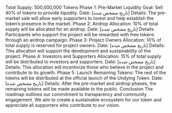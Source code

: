Total Supply: 500,000,000 Tokens
Phase 1: Pre-Market
Liquidity Goal: Sell 40% of tokens to provide liquidity.
Date: [تاریخ مشخص شده]
Details: The pre-market sale will allow early supporters to invest and help establish the token’s presence in the market.
Phase 2: Airdrop
Allocation: 10% of total supply will be allocated for an airdrop.
Date: [تاریخ مشخص شده]
Details: Participants who support the project will be rewarded with free tokens through an airdrop campaign.
Phase 3: Project Owners
Allocation: 10% of total supply is reserved for project owners.
Date: [تاریخ مشخص شده]
Details: This allocation will support the development and sustainability of the project.
Phase 4: Investors and Supporters
Allocation: 15% of total supply will be distributed to investors and supporters.
Date: [تاریخ مشخص شده]
Details: This allocation will incentivize those who believe in the project and contribute to its growth.
Phase 5: Launch
Remaining Tokens: The rest of the tokens will be distributed at the official launch of the Undying Token.
Date: [تاریخ مشخص شده]
Details: After the pre-market and airdrop phases, the remaining tokens will be made available to the public.
Conclusion
The roadmap outlines our commitment to transparency and community engagement. We aim to create a sustainable ecosystem for our token and appreciate all supporters who contribute to our vision.

